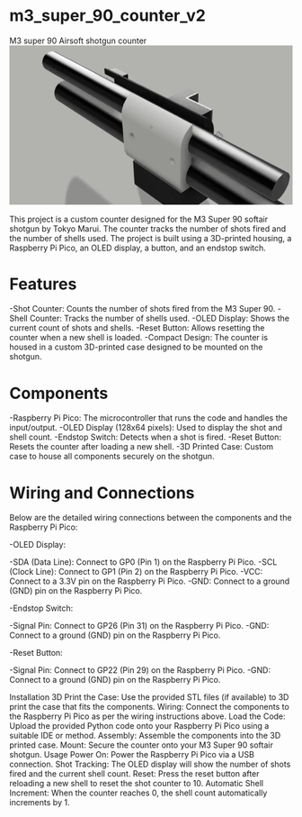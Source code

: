 # m3_super_90_counter_v2
M3 super 90 Airsoft shotgun counter
![](https://github.com/mattabott/m3_super_90_counter_v2/blob/main/img/VideoEditor_20240823_103058.gif)

This project is a custom counter designed for the M3 Super 90 softair shotgun by Tokyo Marui. The counter tracks the number of shots fired and the number of shells used. The project is built using a 3D-printed housing, a Raspberry Pi Pico, an OLED display, a button, and an endstop switch.

# Features
-Shot Counter: Counts the number of shots fired from the M3 Super 90.
-Shell Counter: Tracks the number of shells used.
-OLED Display: Shows the current count of shots and shells.
-Reset Button: Allows resetting the counter when a new shell is loaded.
-Compact Design: The counter is housed in a custom 3D-printed case designed to be mounted on the shotgun.

# Components
-Raspberry Pi Pico: The microcontroller that runs the code and handles the input/output.
-OLED Display (128x64 pixels): Used to display the shot and shell count.
-Endstop Switch: Detects when a shot is fired.
-Reset Button: Resets the counter after loading a new shell.
-3D Printed Case: Custom case to house all components securely on the shotgun.

# Wiring and Connections
Below are the detailed wiring connections between the components and the Raspberry Pi Pico:

-OLED Display:
 
  -SDA (Data Line): Connect to GP0 (Pin 1) on the Raspberry Pi Pico.
  -SCL (Clock Line): Connect to GP1 (Pin 2) on the Raspberry Pi Pico.
  -VCC: Connect to a 3.3V pin on the Raspberry Pi Pico.
  -GND: Connect to a ground (GND) pin on the Raspberry Pi Pico.

-Endstop Switch:

  -Signal Pin: Connect to GP26 (Pin 31) on the Raspberry Pi Pico.
  -GND: Connect to a ground (GND) pin on the Raspberry Pi Pico.

-Reset Button:

  -Signal Pin: Connect to GP22 (Pin 29) on the Raspberry Pi Pico.
  -GND: Connect to a ground (GND) pin on the Raspberry Pi Pico.

Installation
3D Print the Case: Use the provided STL files (if available) to 3D print the case that fits the components.
Wiring: Connect the components to the Raspberry Pi Pico as per the wiring instructions above.
Load the Code: Upload the provided Python code onto your Raspberry Pi Pico using a suitable IDE or method.
Assembly: Assemble the components into the 3D printed case.
Mount: Secure the counter onto your M3 Super 90 softair shotgun.
Usage
Power On: Power the Raspberry Pi Pico via a USB connection.
Shot Tracking: The OLED display will show the number of shots fired and the current shell count.
Reset: Press the reset button after reloading a new shell to reset the shot counter to 10.
Automatic Shell Increment: When the counter reaches 0, the shell count automatically increments by 1.
